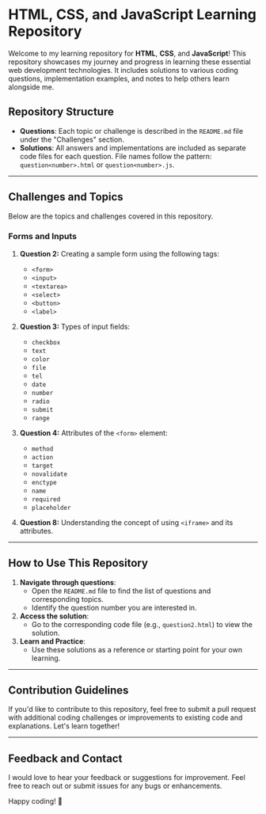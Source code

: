 # HTML, CSS, and JavaScript Learning Repository

Welcome to my learning repository for **HTML**, **CSS**, and **JavaScript**! This repository showcases my journey and progress in learning these essential web development technologies. It includes solutions to various coding questions, implementation examples, and notes to help others learn alongside me.

## Repository Structure

- **Questions**: Each topic or challenge is described in the `README.md` file under the "Challenges" section.
- **Solutions**: All answers and implementations are included as separate code files for each question. File names follow the pattern: `question<number>.html` or `question<number>.js`.

---

## Challenges and Topics

Below are the topics and challenges covered in this repository. 

### Forms and Inputs
1. **Question 2:** Creating a sample form using the following tags:
    - `<form>`
    - `<input>`
    - `<textarea>`
    - `<select>`
    - `<button>`
    - `<label>`

2. **Question 3:** Types of input fields:
    - `checkbox`
    - `text`
    - `color`
    - `file`
    - `tel`
    - `date`
    - `number`
    - `radio`
    - `submit`
    - `range`

3. **Question 4:** Attributes of the `<form>` element:
    - `method`
    - `action`
    - `target`
    - `novalidate`
    - `enctype`
    - `name`
    - `required`
    - `placeholder`

4. **Question 8:** Understanding the concept of using `<iframe>` and its attributes.

---

## How to Use This Repository
1. **Navigate through questions**:
    - Open the `README.md` file to find the list of questions and corresponding topics.
    - Identify the question number you are interested in.
2. **Access the solution**:
    - Go to the corresponding code file (e.g., `question2.html`) to view the solution.
3. **Learn and Practice**:
    - Use these solutions as a reference or starting point for your own learning.

---

## Contribution Guidelines
If you'd like to contribute to this repository, feel free to submit a pull request with additional coding challenges or improvements to existing code and explanations. Let's learn together!

---

## Feedback and Contact
I would love to hear your feedback or suggestions for improvement. Feel free to reach out or submit issues for any bugs or enhancements. 

Happy coding! 🚀
